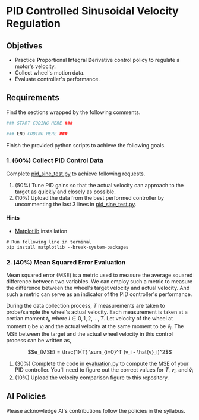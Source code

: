 # PID Controlled Sinusoidal Velocity Regulation 

## Objetives
- Practice **P**roportional **I**ntegral **D**erivative control policy to regulate a motor's velocity.
- Collect wheel's motion data.
- Evaluate controller's performance.

## Requirements
Find the sections wrapped by the following comments. 
```python
### START CODING HERE ###

### END CODING HERE ###
```
Finish the provided python scripts to achieve the following goals. 

### 1. (60%) Collect PID Control Data
Complete [pid_sine_test.py](pid_sine_test.py) to achieve following requests.
1. (50%) Tune PID gains so that the actual velocity can approach to the target as quickly and closely as possible.
2. (10%) Upload the data from the best performed controller by uncommenting the last 3 lines in [pid_sine_test.py](pid_sine_test.py).

#### Hints
- [Matplotlib](https://matplotlib.org/) installation
```console
# Run following line in terminal
pip install matplotlib --break-system-packages
```

### 2. (40%) Mean Squared Error Evaluation 
Mean squared error (MSE) is a metric used to measure the average squared difference between two variables.
We can employ such a metric to measure the difference between the wheel's target velocity and actual velocity.
And such a metric can serve as an indicator of the PID controller's performance.

During the data collection process, $T$ measurements are taken to probe/sample the wheel's actual velocity.
Each measurement is taken at a certian moment $t_i$, where $i \in {0, 1, 2, \dots, T}$.
Let velocity of the wheel at moment $t_i$ be $v_i$ and the actual velocity at the same moment to be $\hat{v}_i$.
The MSE between the target and the actual wheel velocity in this control process can be written as,

$$e_{MSE} = \frac{1}{T} \sum_{i=0}^T (v_i - \hat{v}_i)^2$$

1. (30%) Complete the code in [evaluation.py](evaluation.py) to compute the MSE of your PID controller. You'll need to figure out the correct values for $T$, $v_i$, and $\hat{v}_i$
2. (10%) Upload the velocity comparison figure to this repository.

## AI Policies
Please acknowledge AI's contributions follow the policies in the syllabus.
